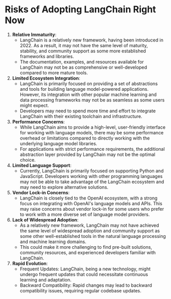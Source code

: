 # Risks of Adopting LangChain Right Now


1.  **Relative Immaturity**:
    -   LangChain is a relatively new framework, having been introduced in 2022. As a result, it may not have the same level of maturity, stability, and community support as some more established frameworks and libraries.
    -   The documentation, examples, and resources available for LangChain may not be as comprehensive or well-developed compared to more mature tools.
2.  **Limited Ecosystem Integration**:
    -   LangChain is primarily focused on providing a set of abstractions and tools for building language model-powered applications. However, its integration with other popular machine learning and data processing frameworks may not be as seamless as some users might expect.
    -   Developers may need to spend more time and effort to integrate LangChain with their existing toolchain and infrastructure.
3.  **Performance Concerns**:
    -   While LangChain aims to provide a high-level, user-friendly interface for working with language models, there may be some performance overhead or limitations compared to directly working with the underlying language model libraries.
    -   For applications with strict performance requirements, the additional abstraction layer provided by LangChain may not be the optimal choice.
4.  **Limited Language Support**:
    -   Currently, LangChain is primarily focused on supporting Python and JavaScript. Developers working with other programming languages may not be able to take advantage of the LangChain ecosystem and may need to explore alternative solutions.
5.  **Vendor Lock-in Concerns**:
    -   LangChain is closely tied to the OpenAI ecosystem, with a strong focus on integrating with OpenAI's language models and APIs. This may raise concerns about vendor lock-in for some users who prefer to work with a more diverse set of language model providers.
6.  **Lack of Widespread Adoption**:
    -   As a relatively new framework, LangChain may not have achieved the same level of widespread adoption and community support as some other well-established tools in the natural language processing and machine learning domains.
    -   This could make it more challenging to find pre-built solutions, community resources, and experienced developers familiar with LangChain.
7.  **Rapid Evolution**:
    -   Frequent Updates: LangChain, being a new technology, might undergo frequent updates that could necessitate continuous learning and adaptation.
    -   Backward Compatibility: Rapid changes may lead to backward compatibility issues, requiring regular codebase updates.